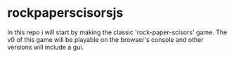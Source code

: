 # rockpaperscisorsjs

In this repo i will start by making the classic 'rock-paper-scisors' game. The v0 of this game will be playable on the browser's console and other versions will include a gui.